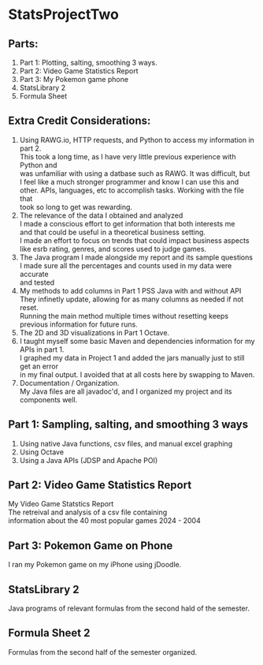 # StatsProjectTwo

## Parts:
1. Part 1: Plotting, salting, smoothing 3 ways.
2. Part 2: Video Game Statistics Report 
3. Part 3: My Pokemon game phone
4. StatsLibrary 2
5. Formula Sheet

## Extra Credit Considerations:
1. Using RAWG.io, HTTP requests, and Python to access my information in part 2. \
   This took a long time, as I have very little previous experience with Python and \
   was unfamiliar with using a datbase such as RAWG. It was difficult, but \
   I feel like a much stronger programmer and know I can use this and other. 
   APIs, languages, etc to accomplish tasks. Working with the file that \
   took so long to get was rewarding.
3. The relevance of the data I obtained and analyzed \
   I made a conscious effort to get information that both interests me \
   and that could be useful in a theoretical business setting. \
   I made an effort to focus on trends that could impact business aspects \
   like esrb rating, genres, and scores used to judge games.
4. The Java program I made alongside my report and its sample questions \
   I made sure all the percentages and counts used in my data were accurate \
   and tested 
5. My methods to add columns in Part 1 PSS Java with and without API \
   They infinetly update, allowing for as many columns as needed if not reset. \
   Running the main method multiple times without resetting keeps previous information for future runs.
6. The 2D and 3D visualizations in Part 1 Octave.
7. I taught myself some basic Maven and dependencies information for my APIs in part 1. \
    I graphed my data in Project 1 and added the jars manually just to still get an error \
   in my final output. I avoided that at all costs here by swapping to Maven.
8. Documentation / Organization. \
   My Java files are all javadoc'd, and I organized my project and its components well.

## Part 1: Sampling, salting, and smoothing 3 ways
1. Using native Java functions, csv files, and manual excel graphing
2. Using Octave
3. Using a Java APIs (JDSP and Apache POI)

## Part 2: Video Game Statistics Report
My Video Game Statstics Report \
The retreival and analysis of a csv file containing \
information about the 40 most popular games 2024 - 2004

## Part 3: Pokemon Game on Phone
I ran my Pokemon game on my iPhone using jDoodle.

## StatsLibrary 2
Java programs of relevant formulas from the second hald of the semester. 

## Formula Sheet 2
Formulas from the second half of the semester organized.


